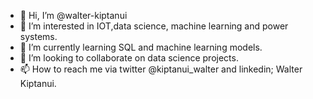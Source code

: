 - 👋 Hi, I’m @walter-kiptanui
- 👀 I’m interested in IOT,data science, machine learning and power systems.
- 🌱 I’m currently learning SQL and machine learning models.
- 💞️ I’m looking to collaborate on data science projects.
- 📫 How to reach me via twitter @kiptanui_walter and linkedin; Walter Kiptanui.

<!---
walter-kiptanui/walter-kiptanui is a ✨ special ✨ repository because its `README.md` (this file) appears on your GitHub profile.
You can click the Preview link to take a look at your changes.
--->
